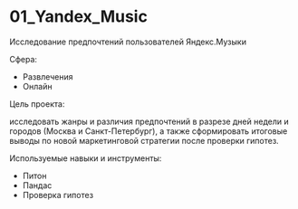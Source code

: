 # 01_Yandex_Music
Исследование предпочтений пользователей Яндекс.Музыки

Сфера:

-	Развлечения
-	Онлайн

Цель проекта:

исследовать жанры и различия предпочтений в разрезе дней недели и городов (Москва и Санкт-Петербург), а также сформировать итоговые выводы по новой маркетинговой стратегии после проверки гипотез.

Используемые навыки и инструменты:

-	Питон
-	Пандас
- Проверка гипотез


